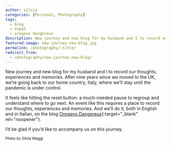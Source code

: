 ```yaml
---
author: silvia
categories: [Personal, Photography]
tags:
  - blog
  - expat
  - oregano dangereux
description: New journey and new blog for my husband and I to record our thoughts, experiences and memories on Oregano Dangereux. Follow it as we move back to Italy from the UK.
featured-image: new-journey-new-blog.jpg
permalink: /photography/:title/
redirect_from:
  - /photography/new-journey-new-blog/
---
```

New journey and new blog for my husband and I to record our thoughts, experiences and memories. After nine years since we moved to the UK, we’re going back to our home country, Italy, where we’ll stay until the pandemic is under control.

<!--more-->

It feels like hitting the reset button: a much-needed pause to regroup and understand where to go next. An event like this requires a place to record our thoughts, experiences and memories. And we’ll do it, both in English and in Italian, on the blog [Oregano Dangereux](https://oreganodangereux.wordpress.com/){:target="_blank" rel="noopener"}.

I’d be glad if you’d like to accompany us on this journey.

<small>Photo by Silvia Maggi</small>